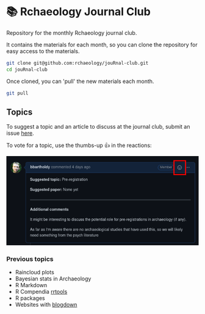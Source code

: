 # 📚 Rchaeology Journal Club

Repository for the monthly Rchaeology journal club.

It contains the materials for each month, so you can clone the repository for easy access to the materials.

```bash
git clone git@github.com:rchaeology/jouRnal-club.git
cd jouRnal-club
```

Once cloned, you can 'pull' the new materials each month.

```bash
git pull
```

## Topics

To suggest a topic and an article to discuss at the journal club, submit an issue [here](https://github.com/rchaeology/jouRnal-club/issues/new?assignees=&labels=&template=suggest-a-topic.md&title=).

To vote for a topic, use the thumbs-up 👍 in the reactions:

![](assets/img/issues.png)

### Previous topics

- Raincloud plots
- Bayesian stats in Archaeology
- R Markdown
- R Compendia [rrtools](https://github.com/benmarwick/rrtools)
- R packages
- Websites with [blogdown](https://bookdown.org/yihui/blogdown/)
